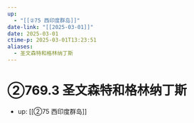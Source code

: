 ```yaml
---
up:
  - "[[②75 西印度群岛]]"
date-link: "[[2025-03-01]]"
date: 2025-03-01
ctime-p: 2025-03-01T13:23:51
aliases:
  - 圣文森特和格林纳丁斯
---
```


# ②769.3 圣文森特和格林纳丁斯

- up: [[②75 西印度群岛]]
